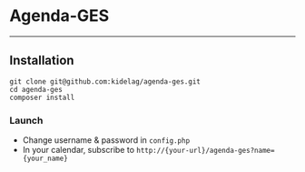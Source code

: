 # Agenda-GES
--- 
## Installation
```
git clone git@github.com:kidelag/agenda-ges.git
cd agenda-ges
composer install
```
### Launch

- Change username & password in ```config.php```
- In your calendar, subscribe to ```http://{your-url}/agenda-ges?name={your_name}```

